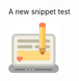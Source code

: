 A new snippet test

<img src="https://github.com/Vikramadtya/Blog-Datastore/blob/main/blogs/f8b34c36-0716-4cb2-8fee-3ed013a68260/assets/blog.svg" height="100" width="100" >